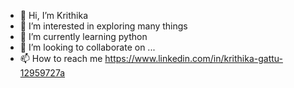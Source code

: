 - 👋 Hi, I’m Krithika
- 👀 I’m interested in exploring many things
- 🌱 I’m currently learning python
- 💞️ I’m looking to collaborate on ...
- 📫 How to reach me https://www.linkedin.com/in/krithika-gattu-12959727a

<!---
22r01a0425/22r01a0425 is a ✨ special ✨ repository because its `README.md` (this file) appears on your GitHub profile.
You can click the Preview link to take a look at your changes.
--->
